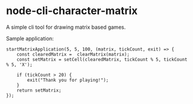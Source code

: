 # node-cli-character-matrix
A simple cli tool for drawing matrix based games. 

Sample application: 

```
startMatrixApplication(5, 5, 100, (matrix, tickCount, exit) => {
	const clearedMatrix =  clearMatrix(matrix); 
	const setMatrix = setCell(clearedMatrix, tickCount % 5, tickCount % 5, 'X'); 

	if (tickCount > 20) {
		exit("Thank you for playing!");
	}
	return setMatrix; 
}); 
```
